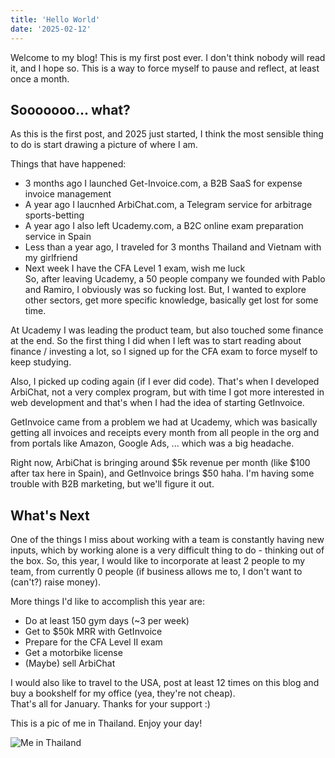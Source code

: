 ```yaml
---
title: 'Hello World'
date: '2025-02-12'
---
```


Welcome to my blog! This is my first post ever. I don't think nobody will read it, and I hope so. This is a way to force myself to pause and reflect, at least once a month.

## Sooooooo... what?

As this is the first post, and 2025 just started, I think the most sensible thing to do is start drawing a picture of where I am.

Things that have happened:
- 3 months ago I launched Get-Invoice.com, a B2B SaaS for expense invoice management
- A year ago I laucnhed ArbiChat.com, a Telegram service for arbitrage sports-betting
- A year ago I also left Ucademy.com, a B2C online exam preparation service in Spain
- Less than a year ago, I traveled for 3 months Thailand and Vietnam with my girlfriend
- Next week I have the CFA Level 1 exam, wish me luck
\
So, after leaving Ucademy, a 50 people company we founded with Pablo and Ramiro, I obviously was so fucking lost. But, I wanted to explore other sectors, get more specific knowledge, basically get lost for some time.

At Ucademy I was leading the product team, but also touched some finance at the end. So the first thing I did when I left was to start reading about finance / investing a lot, so I signed up for the CFA exam to force myself to keep studying.

Also, I picked up coding again (if I ever did code). That's when I developed ArbiChat, not a very complex program, but with time I got more interested in web development and that's when I had the idea of starting GetInvoice.

GetInvoice came from a problem we had at Ucademy, which was basically getting all invoices and receipts every month from all people in the org and from portals like Amazon, Google Ads, ... which was a big headache.

Right now, ArbiChat is bringing around $5k revenue per month (like $100 after tax here in Spain), and GetInvoice brings $50 haha. I'm having some trouble with B2B marketing, but we'll figure it out.

## What's Next

One of the things I miss about working with a team is constantly having new inputs, which by working alone is a very difficult thing to do - thinking out of the box. So, this year, I would like to incorporate at least 2 people to my team, from currently 0 people (if business allows me to, I don't want to (can't?) raise money).

More things I'd like to accomplish this year are:
- Do at least 150 gym days (~3 per week)
- Get to $50k MRR with GetInvoice
- Prepare for the CFA Level II exam
- Get a motorbike license
- (Maybe) sell ArbiChat

I would also like to travel to the USA, post at least 12 times on this blog and buy a bookshelf for my office (yea, they're not cheap).\
That's all for January. Thanks for your support :)

This is a pic of me in Thailand. Enjoy your day!

![Me in Thailand](/images/thailand_photo.png)